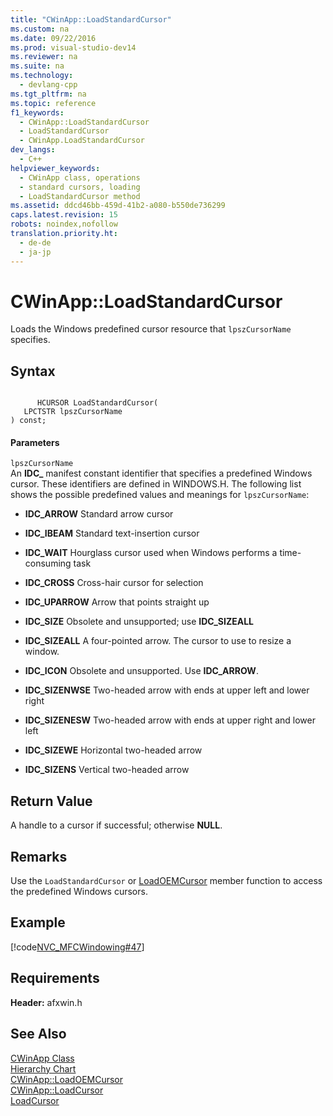 ```yaml
---
title: "CWinApp::LoadStandardCursor"
ms.custom: na
ms.date: 09/22/2016
ms.prod: visual-studio-dev14
ms.reviewer: na
ms.suite: na
ms.technology: 
  - devlang-cpp
ms.tgt_pltfrm: na
ms.topic: reference
f1_keywords: 
  - CWinApp::LoadStandardCursor
  - LoadStandardCursor
  - CWinApp.LoadStandardCursor
dev_langs: 
  - C++
helpviewer_keywords: 
  - CWinApp class, operations
  - standard cursors, loading
  - LoadStandardCursor method
ms.assetid: ddcd46bb-459d-41b2-a080-b550de736299
caps.latest.revision: 15
robots: noindex,nofollow
translation.priority.ht: 
  - de-de
  - ja-jp
---
```

# CWinApp::LoadStandardCursor
Loads the Windows predefined cursor resource that `lpszCursorName` specifies.  
  
## Syntax  
  
```  
  
      HCURSOR LoadStandardCursor(  
   LPCTSTR lpszCursorName   
) const;  
```  
  
#### Parameters  
 `lpszCursorName`  
 An **IDC_** manifest constant identifier that specifies a predefined Windows cursor. These identifiers are defined in WINDOWS.H. The following list shows the possible predefined values and meanings for `lpszCursorName`:  
  
-   **IDC_ARROW** Standard arrow cursor  
  
-   **IDC_IBEAM** Standard text-insertion cursor  
  
-   **IDC_WAIT** Hourglass cursor used when Windows performs a time-consuming task  
  
-   **IDC_CROSS** Cross-hair cursor for selection  
  
-   **IDC_UPARROW** Arrow that points straight up  
  
-   **IDC_SIZE** Obsolete and unsupported; use **IDC_SIZEALL**  
  
-   **IDC_SIZEALL** A four-pointed arrow. The cursor to use to resize a window.  
  
-   **IDC_ICON** Obsolete and unsupported. Use **IDC_ARROW**.  
  
-   **IDC_SIZENWSE** Two-headed arrow with ends at upper left and lower right  
  
-   **IDC_SIZENESW** Two-headed arrow with ends at upper right and lower left  
  
-   **IDC_SIZEWE** Horizontal two-headed arrow  
  
-   **IDC_SIZENS** Vertical two-headed arrow  
  
## Return Value  
 A handle to a cursor if successful; otherwise **NULL**.  
  
## Remarks  
 Use the `LoadStandardCursor` or [LoadOEMCursor](../vs140/cwinapp--loadoemcursor.md) member function to access the predefined Windows cursors.  
  
## Example  
 [!code[NVC_MFCWindowing#47](../vs140/codesnippet/CPP/cwinapp--loadstandardcursor_1.cpp)]
  
  
## Requirements  
 **Header:** afxwin.h  
  
## See Also  
 [CWinApp Class](../vs140/cwinapp-class.md)   
 [Hierarchy Chart](../vs140/hierarchy-chart.md)   
 [CWinApp::LoadOEMCursor](../vs140/cwinapp--loadoemcursor.md)   
 [CWinApp::LoadCursor](../vs140/cwinapp--loadcursor.md)   
 [LoadCursor](http://msdn.microsoft.com/library/windows/desktop/ms648391)